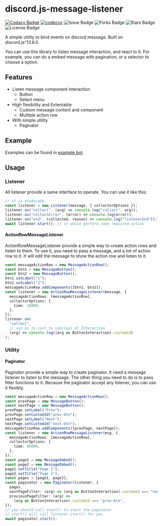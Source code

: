 # discord.js-message-listener

[![Codacy Badge](https://app.codacy.com/project/badge/Grade/9adb733cddfe4b8cad2514b29b026ce4)](https://www.codacy.com/gh/ppodds/discord.js-message-listener/dashboard?utm_source=github.com&utm_medium=referral&utm_content=ppodds/discord.js-message-listener&utm_campaign=Badge_Grade)
[![codecov](https://codecov.io/gh/ppodds/discord.js-message-listener/branch/master/graph/badge.svg?token=3SGYXUG3JB)](https://codecov.io/gh/ppodds/discord.js-message-listener)
![Issue Badge](https://img.shields.io/github/issues/ppodds/discord.js-message-listener)
![Forks Badge](https://img.shields.io/github/forks/ppodds/discord.js-message-listener)
![Stars Badge](https://img.shields.io/github/stars/ppodds/discord.js-message-listener)
![License Badge](https://img.shields.io/github/license/ppodds/discord.js-message-listener)

A simple utility to bind events on discord message. Built on discord.js^13.6.0.

You can use this library to listen message interaction, and react to it. For example, you can do a embed message with pagination, or a selector to choose a option.

## Features

- Listen message component interaction
  - Button
  - Select menu
- High flexibility and Extentable
  - Custom message content and component
  - Mulitple action row
- With simple utility
  - Paginator

## Example

Examples can be found in [example bot](https://github.com/ppodds/discord.js-message-listener/blob/master/example/index.ts).

## Usage

### Listener

All listener provide a same interface to operate. You can use it like this:

```typescript
// it is psudocode
const listener = new Listener(message, { collectorOptions });
listener.on("collect", (arg) => console.log("collect", arg));
listener.on("collectError", (error) => console.log(error));
listener.on("end", (collected, reason) => console.log("listenerEnd"));
await listener.start(); // it would perform some required action
```

#### ActionRowMessageListener

ActionRowMessageListener provide a simple way to create action rows and listen to them.
To use it, you need to pass a message, and a list of action row to it. It will edit the message to show the action row and listen to it.

```typescript
const messageActionRow = new MessageActionRow();
const btn1 = new MessageButton();
const btn2 = new MessageButton();
btn1.setLabel("1");
btn2.setLabel("2");
messageActionRow.addComponents([btn1, btn2]);
const listener = new ActionRowMessageListener(message, {
  messageActionRows: [messageActionRow],
  collectorOptions: {
    time: 10000,
  },
});
listener.on(
  "collect",
  // use as to cast to subclass of Interaction
  (arg) => console.log((arg as ButtonInteraction).customId)
);
```

### Utility

#### Paginator

Paginator provide a simple way to create paginator. It need a message listener to listen to the message. The other thing you need to do is to pass filter functions to it. Because the paginator accept any listener, you can use it flexibly.

```typescript
const messageActionRow = new MessageActionRow();
const prevPage = new MessageButton();
const nextPage = new MessageButton();
prevPage.setLabel("Prev");
prevPage.setCustomId("prev-btn");
nextPage.setLabel("Next");
nextPage.setCustomId("next-btn");
messageActionRow.addComponents([prevPage, nextPage]);
const listener = new ActionRowMessageListener(msg, {
  messageActionRows: [messageActionRow],
  collectorOptions: {
    time: 60000,
  },
});
const page1 = new MessageEmbed();
const page2 = new MessageEmbed();
page1.setTitle("Page 1");
page2.setTitle("Page 2");
const pages = [page1, page2];
const paginator = new Paginator(listener, {
  pages,
  nextPageFilter: (arg) => (arg as ButtonInteraction).customId === "next-btn",
  previousPageFilter: (arg) =>
    (arg as ButtonInteraction).customId === "prev-btn",
});
// you should call start() to start the paginator
// start() will call listener.start() for you
await paginator.start();
```
